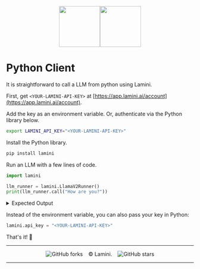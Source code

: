 <div align="center">
<img src="https://avatars.githubusercontent.com/u/130713213?s=200&v=4" width="110"><img src="https://huggingface.co/lamini/instruct-peft-tuned-12b/resolve/main/Lamini_logo.png?max-height=110" height="110">
</div>

# Python Client

It is straightforward to call a LLM from python using Lamini.

First, get `<YOUR-LAMINI-API-KEY>` at [https://app.lamini.ai/account](https://app.lamini.ai/account).

Add the key as an environment variable. Or, authenticate via the Python library below.

```bash
export LAMINI_API_KEY="<YOUR-LAMINI-API-KEY>"
```

Install the Python library.

```python
pip install lamini
```

Run an LLM with a few lines of code.

```python
import lamini

llm_runner = lamini.LlamaV2Runner()
print(llm_runner.call("How are you?"))
```

<details>
<summary>Expected Output</summary>

"Hello! I'm just an AI, I don't have feelings or emotions like humans do, but I'm here to help you with any questions or concerns you may have. I'm programmed to provide respectful, safe, and accurate responses, and I will always do my best to help you. Please feel free to ask me anything, and I will do my best to assist you. Is there something specific you would like to know or discuss?"

</details>

Instead of the environment variable, you can also pass your key in Python:

```python
lamini.api_key = "<YOUR-LAMINI-API-KEY>"
```

That's it! 🎉

---

</div>
<div align="center">

![GitHub forks](https://img.shields.io/github/forks/lamini-ai/lamini-sdk) &ensp; © Lamini. &ensp; ![GitHub stars](https://img.shields.io/github/stars/lamini-ai/lamini-sdk) 

</div>

--------